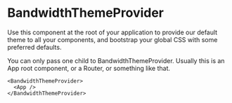 BandwidthThemeProvider
====

      
Use this component at the root of your application to provide our default theme to all your components, and bootstrap your global CSS with some preferred defaults.

You can only pass one child to BandwidthThemeProvider. Usually this is an App root component, or a Router, or something like that.

```
<BandwidthThemeProvider>
  <App />
</BandwidthThemeProvider>
```
